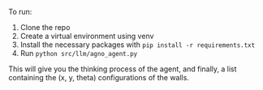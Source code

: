 
To run:
1. Clone the repo
2. Create a virtual environment using venv
3. Install the necessary packages with `pip install -r requirements.txt`
4. Run `python src/llm/agno_agent.py`

This will give you the thinking process of the agent, and finally, a list containing the (x, y, theta) configurations of the walls. 
